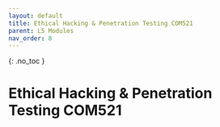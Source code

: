 ```yaml
---
layout: default
title: Ethical Hacking & Penetration Testing COM521
parent: L5 Modules
nav_order: 8
---
```


{: .no_toc }


# Ethical Hacking & Penetration Testing COM521




